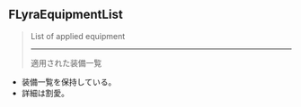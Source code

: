 ## FLyraEquipmentList

> List of applied equipment
> 
> ----
> 適用された装備一覧

* 装備一覧を保持している。
* 詳細は割愛。




<!--- ページ内のリンク --->

<!--- 自前の画像へのリンク --->

<!--- generated --->

